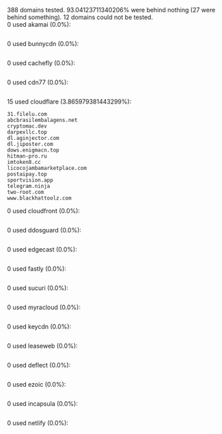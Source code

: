 388 domains tested. 93.04123711340206% were behind nothing (27 were behind something). 12 domains could not be tested.<br>
0 used akamai (0.0%):
```

```

0 used bunnycdn (0.0%):
```

```

0 used cachefly (0.0%):
```

```

0 used cdn77 (0.0%):
```

```

15 used cloudflare (3.865979381443299%):
```
31.filelu.com
abcbrasilembalagens.net
cryptomac.dev
darpexllc.top
dl.aginjector.com
dl.jiposter.com
dows.enigmacn.top
hitman-pro.ru
imtoken8.cc
licocojambamarketplace.com
postaipay.top
sportvision.app
telegram.ninja
two-root.com
www.blackhattoolz.com
```

0 used cloudfront (0.0%):
```

```

0 used ddosguard (0.0%):
```

```

0 used edgecast (0.0%):
```

```

0 used fastly (0.0%):
```

```

0 used sucuri (0.0%):
```

```

0 used myracloud (0.0%):
```

```

0 used keycdn (0.0%):
```

```

0 used leaseweb (0.0%):
```

```

0 used deflect (0.0%):
```

```

0 used ezoic (0.0%):
```

```

0 used incapsula (0.0%):
```

```

0 used netlify (0.0%):
```

```

